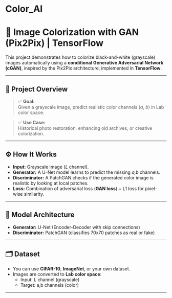 # Color_AI

# 🎨 Image Colorization with GAN (Pix2Pix) | TensorFlow

This project demonstrates how to colorize black-and-white (grayscale) images automatically using a **conditional Generative Adversarial Network (cGAN)**, inspired by the Pix2Pix architecture, implemented in **TensorFlow**.

---

## 📌 Project Overview

> ✅ **Goal:**  
> Given a grayscale image, predict realistic color channels (*a*, *b*) in Lab color space.

> ✅ **Use Case:**  
> Historical photo restoration, enhancing old archives, or creative colorization.

---

## ⚙️ How It Works

- **Input:** Grayscale image (*L* channel).
- **Generator:** A U-Net model learns to predict the missing *a,b* channels.
- **Discriminator:** A PatchGAN checks if the generated color image is realistic by looking at local patches.
- **Loss:** Combination of adversarial loss (**GAN loss**) + L1 loss for pixel-wise similarity.

---

## 🧩 Model Architecture

- **Generator:** U-Net (Encoder-Decoder with skip connections)
- **Discriminator:** PatchGAN (classifies 70x70 patches as real or fake)

---

## 🗂️ Dataset

- You can use **CIFAR-10**, **ImageNet**, or your own dataset.
- Images are converted to **Lab color space**:
  - Input: L channel (grayscale)
  - Target: a,b channels (color)

---
